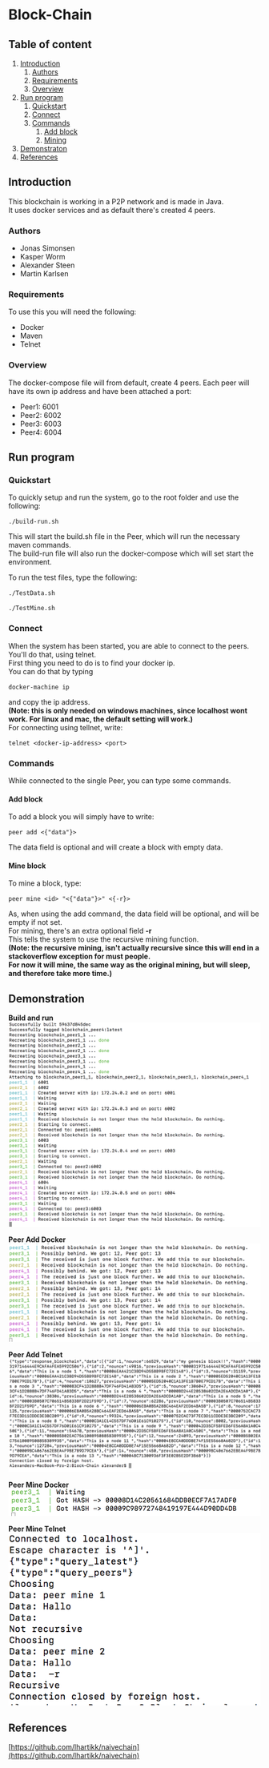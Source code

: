 # Block-Chain

## Table of content
1. [Introduction](#introduction)
    1. [Authors](#authors)
    2. [Requirements](#requirements)
    3. [Overview](#overview)
2. [Run program](#run-program)
    1. [Quickstart](#quickstart)
    2. [Connect](#connect)
    3. [Commands](#commands)
        1. [Add block](#add-block)
        2. [Mining](#mine-block)
3. [Demonstraton](#demonstration)
4. [References](#references)

## Introduction
This blockchain is working in a P2P network and is made in Java.<br/>
It uses docker services and as default there's created 4 peers.

### Authors
* Jonas Simonsen
* Kasper Worm
* Alexander Steen
* Martin Karlsen

### Requirements
To use this you will need the following:
* Docker
* Maven
* Telnet

### Overview
The docker-compose file will from default, create 4 peers.
Each peer will have its own ip address and have been attached a port:
* Peer1: 6001
* Peer2: 6002
* Peer3: 6003
* Peer4: 6004

## Run program

### Quickstart
To quickly setup and run the system, go to the root folder and use the following:
```
./build-run.sh
```
This will start the build.sh file in the Peer, which will run the necessary maven commands.<br/>
The build-run file will also run the docker-compose which will set start the environment.

To run the test files, type the following:
```
./TestData.sh
```
```
./TestMine.sh
```

### Connect
When the system has been started, you are able to connect to the peers.<br />
You'll do that, using telnet.<br />
First thing you need to do is to find your docker ip.<br />
You can do that by typing
```
docker-machine ip
```
and copy the ip address.<br />
<b>(Note: this is only needed on windows machines, since localhost wont work. For linux and mac, the default setting will work.)</b>
<br/>
For connecting using tellnet, write:
```
telnet <docker-ip-address> <port>
```

### Commands
While connected to the single Peer, you can type some commands.

#### Add block
To add a block you will simply have to write:
```
peer add <{"data"}>
```
The data field is optional and will create a block with empty data.

#### Mine block
To mine a block, type:
```
peer mine <id> "<{"data"}>" <{-r}>
```
As, when using the add command, the data field will be optional, and will be empty if not set.<br />
For mining, there's an extra optional field <b>-r</b><br />
This tells the system to use the recursive mining function.<br/>
<b>(Note: the recursive mining, isn't actually recursive since this will end in a stackoverflow exception for must people.<br />
For now it will mine, the same way as the original mining, but will sleep, and therefore take more time.)</b>

## Demonstration
<b>Build and run</b>
![Build Run](https://github.com/Databasserne/Block-Chain/blob/master/Build-Run.png)

<b>Peer Add Docker</b>
![Peer Add Docker](https://github.com/Databasserne/Block-Chain/blob/master/Peer%20Add%20Docker.png)

<b>Peer Add Telnet</b>
![Peer Add Telnet](https://github.com/Databasserne/Block-Chain/blob/master/Peer%20Add%20Telnet.png)

<b>Peer Mine Docker</b>
![Peer Mine Docker](https://github.com/Databasserne/Block-Chain/blob/master/Peer%20Mine%20Docker.png)

<b>Peer Mine Telnet</b><br/>
![Peer Mine Telnet](https://github.com/Databasserne/Block-Chain/blob/master/Peer%20Mine%20Telnet.png)

## References
[https://github.com/lhartikk/naivechain](https://github.com/lhartikk/naivechain)
